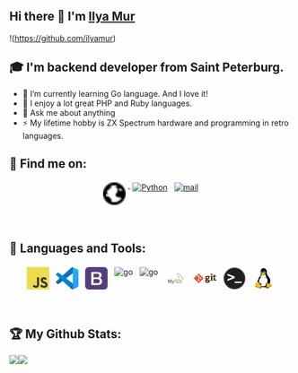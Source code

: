 ## Hi there 👋 I'm [Ilya Mur][website]
!(https://github.com/ilyamur)


## 🎓 I'm backend developer from Saint Peterburg. 

- 🔭 I’m currently learning Go language. And I love it!
- 🌱 I enjoy a lot great PHP and Ruby languages.
- 💬 Ask me about anything
- ⚡ My lifetime hobby is ZX Spectrum hardware and programming in retro languages.

## :email: Find me on:

<!--
[<img align="left" alt="ilyamur" width="40px" src="https://raw.githubusercontent.com/iconic/open-iconic/master/svg/globe.svg" />][website]
[<img align="left" alt="ilyamur | LinkedIn" width="40px" src="https://cdn.jsdelivr.net/npm/simple-icons@v3/icons/linkedin.svg" />][linkedin]
[<img align="left" alt="ilyamur | Mail" width="40px" src="https://cdn.jsdelivr.net/npm/simple-icons@v3/icons/gmail.svg" />][mail]
[<img align="left" alt="ilyamur | Mail" width="40px" src="https://www.svgrepo.com/show/3109/telegram.svg" />][telegram]
-->

<p align="center">
 <a href="https://ilyamur.github.io/cv/" target="_blank" rel="noopener noreferrer"> <img src="https://raw.githubusercontent.com/iconic/open-iconic/master/svg/globe.svg" alt="Python" height="40" style="vertical-align:top; margin:4px"> </a>
 <a href="https://www.linkedin.com/in/ilia-muratov/" target="_blank" rel="noopener noreferrer"> <img src="https://cdn.jsdelivr.net/npm/simple-icons@v3/icons/linkedin.svg" alt="Python" height="40" style="vertical-align:top; margin:4px"></a>
 <a href="mailto:ilyamur@hotmail.com"> <img src="https://cdn.jsdelivr.net/npm/simple-icons@v3/icons/gmail.svg" alt="mail" height="40" style="vertical-align:top; margin:4px"></a> 
</p>
<br />


## 🧰 Languages and Tools:
<p align="center">
<img src="https://raw.githubusercontent.com/github/explore/80688e429a7d4ef2fca1e82350fe8e3517d3494d/topics/javascript/javascript.png" alt="Javascript" height="40" style="vertical-align:top; margin:4px">
<img src="https://raw.githubusercontent.com/github/explore/80688e429a7d4ef2fca1e82350fe8e3517d3494d/topics/visual-studio-code/visual-studio-code.png" alt="VS Code" height="40" style="vertical-align:top; margin:4px">
<img src="https://raw.githubusercontent.com/github/explore/80688e429a7d4ef2fca1e82350fe8e3517d3494d/topics/bootstrap/bootstrap.png" alt="Bootstrap" height="40" style="vertical-align:top; margin:4px">
<img src="https://user-images.githubusercontent.com/3613230/41752586-476b0b24-7596-11e8-95fe-8fd3faa21e8a.png" alt="go" height="40" style="vertical-align:top; margin:4px">
<img src="https://cdn.iconscout.com/icon/free/png-256/ruby-226055.png" alt="go" height="40" style="vertical-align:top; margin:4px">
<img src="https://raw.githubusercontent.com/github/explore/80688e429a7d4ef2fca1e82350fe8e3517d3494d/topics/mysql/mysql.png" alt="MySQL" height="40" style="vertical-align:top; margin:4px">
<img src="https://raw.githubusercontent.com/github/explore/80688e429a7d4ef2fca1e82350fe8e3517d3494d/topics/git/git.png" alt="Git" height="40" style="vertical-align:top; margin:4px">
<img src="https://raw.githubusercontent.com/github/explore/80688e429a7d4ef2fca1e82350fe8e3517d3494d/topics/terminal/terminal.png" alt="Terminal" height="40" style="vertical-align:top; margin:4px">
<img src="https://raw.githubusercontent.com/github/explore/80688e429a7d4ef2fca1e82350fe8e3517d3494d/topics/linux/linux.png" alt="Linux" height="40" style="vertical-align:top; margin:4px" alt="Windows" height="40" style="vertical-align:top; margin:4px">

</p>

<br />

## :trophy: My Github Stats:

<div>
<a href="https://github-readme-stats.vercel.app/api?username=ilyamur&theme=tokyonight">
  <img  align="left" src="https://github-readme-stats.vercel.app/api?username=ilyamur&count_private=true&show_icons=true&theme=tokyonight" />
</a>
<a href="https://github-readme-stats.vercel.app/api/top-langs/?username=ilyamur&hide=php&theme=tokyonight">
  <img align="left" src="https://github-readme-stats.vercel.app/api/top-langs/?username=ilyamur&hide=php&theme=tokyonight" />
</a>
</div>

[website]: https://ilyamur.github.io/cv/
[mail]: mailto:ilyamur@hotmail.com


